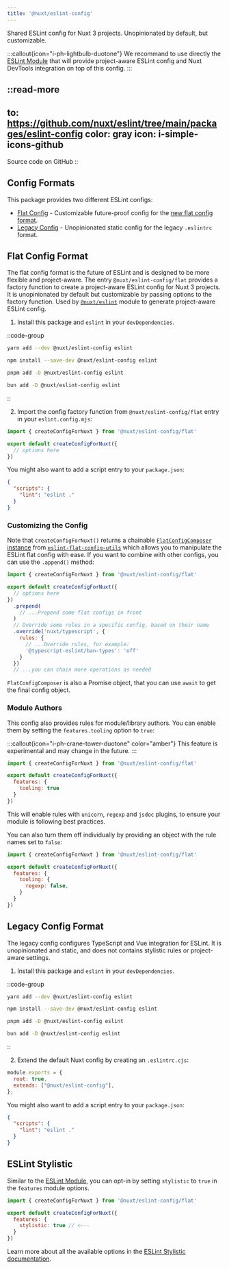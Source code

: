 ```yaml
---
title: '@nuxt/eslint-config'
---
```


Shared ESLint config for Nuxt 3 projects. Unopinionated by default, but customizable.

:::callout{icon="i-ph-lightbulb-duotone"}
We recommand to use directly the [ESLint Module](/packages/module) that will provide project-aware ESLint config and Nuxt DevTools integration on top of this config.
:::

::read-more
---
to: https://github.com/nuxt/eslint/tree/main/packages/eslint-config
color: gray
icon: i-simple-icons-github
---
Source code on GitHub
::


## Config Formats

This package provides two different ESLint configs:

- [Flat Config](#flat-config-format) - Customizable future-proof config for the [new flat config format](https://eslint.org/docs/latest/use/configure/configuration-files-new).
- [Legacy Config](#legacy-config-format) - Unopinionated static config for the legacy `.eslintrc` format.

## Flat Config Format

The flat config format is the future of ESLint and is designed to be more flexible and project-aware. The entry `@nuxt/eslint-config/flat` provides a factory function to create a project-aware ESLint config for Nuxt 3 projects. It is unopinionated by default but customizable by passing options to the factory function. Used by [`@nuxt/eslint`](/packages/module) module to generate project-aware ESLint config.

1. Install this package and `eslint` in your `devDependencies`.

::code-group
```bash [yarn]
yarn add --dev @nuxt/eslint-config eslint
```
```bash [npm]
npm install --save-dev @nuxt/eslint-config eslint
```
```bash [pnpm]
pnpm add -D @nuxt/eslint-config eslint
```
```bash [bun]
bun add -D @nuxt/eslint-config eslint
```
::

2. Import the config factory function from `@nuxt/eslint-config/flat` entry in your `eslint.config.mjs`:

```js [eslint.config.mjs]
import { createConfigForNuxt } from '@nuxt/eslint-config/flat'

export default createConfigForNuxt({
  // options here
})
```

You might also want to add a script entry to your `package.json`:

```json [package.json]
{
  "scripts": {
    "lint": "eslint ."
  }
}
```

### Customizing the Config

Note that `createConfigForNuxt()` returns a chainable [`FlatConfigComposer` instance](https://github.com/antfu/eslint-flat-config-utils#composer) from [`eslint-flat-config-utils`](https://github.com/antfu/eslint-flat-config-utils) which allows you to manipulate the ESLint flat config with ease. If you want to combine with other configs, you can use the `.append()` method:

```js [eslint.config.mjs]
import { createConfigForNuxt } from '@nuxt/eslint-config/flat'

export default createConfigForNuxt({
  // options here
})
  .prepend(
    // ...Prepend some flat configs in front
  )
  // Override some rules in a specific config, based on their name
  .override('nuxt/typescript', {
    rules: {
      // ...Override rules, for example:
      '@typescript-eslint/ban-types': 'off'
    }
  })
  // ...you can chain more operations as needed
```

`FlatConfigComposer` is also a Promise object, that you can use `await` to get the final config object.

### Module Authors

This config also provides rules for module/library authors. You can enable them by setting the `features.tooling` option to `true`:

:::callout{icon="i-ph-crane-tower-duotone" color="amber"}
This feature is experimental and may change in the future.
:::

```js [eslint.config.mjs]
import { createConfigForNuxt } from '@nuxt/eslint-config/flat'

export default createConfigForNuxt({
  features: {
    tooling: true
  }
})
```

This will enable rules with `unicorn`, `regexp` and `jsdoc` plugins, to ensure your module is following best practices.

You can also turn them off individually by providing an object with the rule names set to `false`:

```js [eslint.config.mjs]
import { createConfigForNuxt } from '@nuxt/eslint-config/flat'

export default createConfigForNuxt({
  features: {
    tooling: {
      regexp: false,
    }
  }
})
```

## Legacy Config Format

The legacy config configures TypeScript and Vue integration for ESLint. It is unopinionated and static, and does not contains stylistic rules or project-aware settings.

1. Install this package and `eslint` in your `devDependencies`.

::code-group
```bash [yarn]
yarn add --dev @nuxt/eslint-config eslint
```
```bash [npm]
npm install --save-dev @nuxt/eslint-config eslint
```
```bash [pnpm]
pnpm add -D @nuxt/eslint-config eslint
```
```bash [bun]
bun add -D @nuxt/eslint-config eslint
```
::

2. Extend the default Nuxt config by creating an `.eslintrc.cjs`:

```js [.eslintrc.cjs]
module.exports = {
  root: true,
  extends: ["@nuxt/eslint-config"],
};
```

You might also want to add a script entry to your `package.json`:

```json [package.json]
{
  "scripts": {
    "lint": "eslint ."
  }
}
```

## ESLint Stylistic

Similar to the [ESLint Module](https://eslint.nuxt.com/packages/module#eslint-stylistic), you can opt-in by setting `stylistic` to `true` in the `features` module options.

```js [eslint.config.mjs]
import { createConfigForNuxt } from '@nuxt/eslint-config/flat'

export default createConfigForNuxt({
  features: {
    stylistic: true // <---
  }
})
```

Learn more about all the available options in the [ESLint Stylistic documentation](https://eslint.style/guide/config-presets#configuration-factory).
